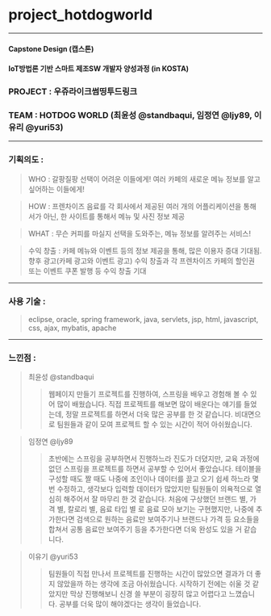 # project_hotdogworld
---------------------
#### Capstone Design (캡스톤)
#### IoT방법론 기반 스마트 제조SW 개발자 양성과정 (in KOSTA)

### PROJECT : 우쥬라이크썸띵투드링크

### TEAM : HOTDOG WORLD (최윤성 @standbaqui, 임정연 @ljy89, 이유리 @yuri53)

---------------------

### 기획의도 : 
>WHO : 갈팡질팡 선택이 어려운 이들에게! 여러 카페의 새로운 메뉴 정보를 알고 싶어하는 이들에게!

>HOW : 프렌차이즈 음료를 각 회사에서 제공된 여러 개의 어플리케이션을 통해서가 아닌, 한 사이트를 통해서 메뉴 및 사진 정보 제공

>WHAT : 무슨 커피를 마실지 선택을 도와주는, 메뉴 정보를 알려주는 서비스!

>수익 창출 : 카페 메뉴와 이벤트 등의 정보 제공을 통해, 많은 이용자 증대 기대됨. 향후 광고(카페 광고와 이벤트 광고) 수익 창출과 각 프렌차이즈 카페의 할인권 또는 이벤트 쿠폰 발행 등 수익 창출 기대

---------------------

### 사용 기술 :
>eclipse,
>oracle,
>spring framework,
>java,
>servlets,
>jsp,
>html,
>javascript,
>css,
>ajax,
>mybatis,
>apache

---------------------

### 느낀점 :
> 최윤성 @standbaqui 
>> 웹페이지 만들기 프로젝트를 진행하여, 스프링을 배우고 경험해 볼 수 있어 많이 배웠습니다.
>> 직접 프로젝트를 해보면 많이 배운다는 얘기를 들었는데, 정말 프로젝트를 하면서 더욱 많은 공부를 한 것 같습니다.
>> 비대면으로 팀원들과 같이 모여 프로젝트 할 수 있는 시간이 적어 아쉬웠습니다.

> 임정연 @ljy89
>> 초반에는 스프링을 공부하면서 진행하느라 진도가 더뎠지만, 교육 과정에 없던 스프링을 프로젝트를 하면서 공부할 수 있어서 좋았습니다.
>> 테이블을 구성할 때도 짤 때도 나중에 조인이나 데이터를 끌고 오기 쉽세 하느라 몇 번 수정하고, 생각보다 입력할 데이터가 많았지만 팀원들이 의욕적으로 열심히 해주어서 잘 마무리 한 것 같습니다.
>> 처음에 구상했던 브랜드 별, 가격 별, 칼로리 별, 음료 타입 별 로 음료 모아 보기는 구현했지만, 나중에 추가한다면 검색으로 원하는 음료만 보여주기나 브랜드나 가격 등 요소들을 합쳐서 공통 음료만 보여주기 등을 추가한다면 더욱 완성도 있을 거 같습니다.

> 이유기 @yuri53
>> 팀원들이 직접 만나서 프로젝트를 진행하는 시간이 많았으면 결과가 더 좋지 않았을까 하는 생각에 조금 아쉬웠습니다.
>> 시작하기 전에는 쉬울 것 같았지만 막상 진행해보니 신경 쓸 부분이 굉장히 많고 어렵다고 느꼈습니다.
>> 공부를 더욱 많이 해야겠다는 생각이 들었습니다.
